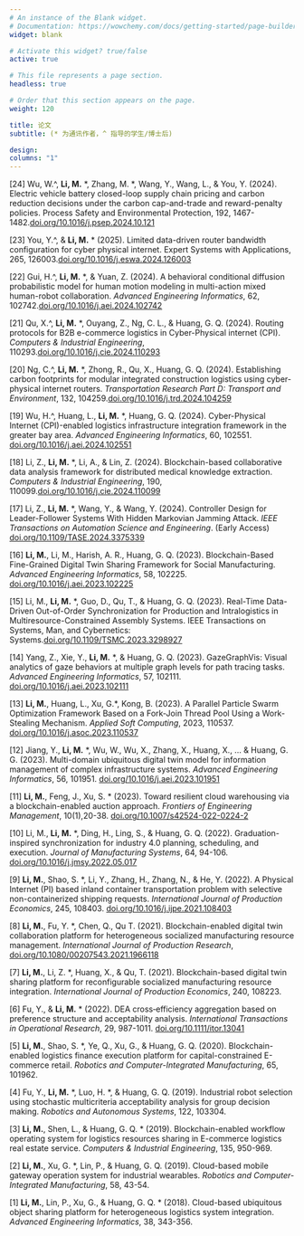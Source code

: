 ```yaml
---
# An instance of the Blank widget.
# Documentation: https://wowchemy.com/docs/getting-started/page-builder/
widget: blank

# Activate this widget? true/false
active: true

# This file represents a page section.
headless: true

# Order that this section appears on the page.
weight: 120

title: 论文
subtitle: (* 为通讯作者，^ 指导的学生/博士后)

design:
columns: "1"
---
```

[24] Wu, W.^, **Li, M.** *, Zhang, M. *, Wang, Y., Wang, L., & You, Y. (2024). Electric vehicle battery closed-loop supply chain pricing and carbon reduction decisions under the carbon cap-and-trade and reward-penalty policies. Process Safety and Environmental Protection, 192, 1467-1482.[doi.org/10.1016/j.psep.2024.10.121](https://doi.org/10.1016/j.psep.2024.10.121)

[23] You, Y.^, & **Li, M.** * (2025). Limited data-driven router bandwidth configuration for cyber physical internet. Expert Systems with Applications, 265, 126003.[doi.org/10.1016/j.eswa.2024.126003](https://doi.org/10.1016/j.eswa.2024.126003)

[22] Gui, H.^, **Li, M.** *, & Yuan, Z. (2024). A behavioral conditional diffusion probabilistic model for human motion modeling in multi-action mixed human-robot collaboration. *Advanced Engineering Informatics*, 62, 102742.[doi.org/10.1016/j.aei.2024.102742](https://doi.org/10.1016/j.aei.2024.102742)

[21] Qu, X.^, **Li, M.** *, Ouyang, Z., Ng, C. L., & Huang, G. Q. (2024). Routing protocols for B2B e-commerce logistics in Cyber-Physical internet (CPI). *Computers & Industrial Engineering*, 110293.[doi.org/10.1016/j.cie.2024.110293](https://doi.org/10.1016/j.cie.2024.110293)

[20] Ng, C.^, **Li, M.** *, Zhong, R., Qu, X., Huang, G. Q. (2024). Establishing carbon footprints for modular integrated construction logistics using cyber-physical internet routers. *Transportation Research Part D: Transport and Environment*, 132, 104259.[doi.org/10.1016/j.trd.2024.104259](https://doi.org/10.1016/j.trd.2024.104259)

[19] Wu, H.^, Huang, L., **Li, M.** *, Huang, G. Q. (2024). Cyber-Physical Internet (CPI)-enabled logistics infrastructure integration framework in the greater bay area. *Advanced Engineering Informatics*, 60, 102551. [doi.org/10.1016/j.aei.2024.102551](https://doi.org/10.1016/j.aei.2024.102551)

[18] Li, Z., **Li, M.** *, Li, A., & Lin, Z. (2024). Blockchain-based collaborative data analysis framework for distributed medical knowledge extraction. *Computers & Industrial Engineering*, 190, 110099.[doi.org/10.1016/j.cie.2024.110099](https://doi.org/10.1016/j.cie.2024.110099)

[17] Li, Z., **Li, M.** *, Wang, Y., & Wang, Y. (2024). Controller Design for Leader-Follower Systems With Hidden Markovian Jamming Attack. *IEEE Transactions on Automation Science and Engineering*. (Early Access) [doi.org/10.1109/TASE.2024.3375339](https://doi.org/10.1109/TASE.2024.3375339)

[16] **Li, M.**, Li, M., Harish, A. R., Huang, G. Q. (2023). Blockchain-Based Fine-Grained Digital Twin Sharing Framework for Social Manufacturing. *Advanced Engineering Informatics*, 58, 102225. [doi.org/10.1016/j.aei.2023.102225](https://doi.org/10.1016/j.aei.2023.102225)

[15] Li, M., **Li, M.** *, Guo, D., Qu, T., & Huang, G. Q. (2023). Real-Time Data-Driven Out-of-Order Synchronization for Production and Intralogistics in Multiresource-Constrained Assembly Systems. IEEE Transactions on Systems, Man, and Cybernetics: Systems.[doi.org/10.1109/TSMC.2023.3298927](https://doi.org/10.1109/TSMC.2023.3298927)

[14] Yang, Z., Xie, Y., **Li, M.** *, & Huang, G. Q. (2023). GazeGraphVis: Visual analytics of gaze behaviors at multiple graph levels for path tracing tasks. *Advanced Engineering Informatics*, 57, 102111. [doi.org/10.1016/j.aei.2023.102111](https://doi.org/10.1016/j.aei.2023.102111)

[13] **Li, M.**, Huang, L., Xu, G.*, Kong, B. (2023). A Parallel Particle Swarm Optimization Framework Based on a Fork-Join Thread Pool Using a Work-Stealing Mechanism. *Applied Soft Computing*, 2023, 110537. [doi.org/10.1016/j.asoc.2023.110537](https://doi.org/10.1016/j.asoc.2023.110537)

[12] Jiang, Y., **Li, M.** *, Wu, W., Wu, X., Zhang, X., Huang, X., ... & Huang, G. G. (2023). Multi-domain ubiquitous digital twin model for information management of complex infrastructure systems. *Advanced Engineering Informatics*, 56, 101951. [doi.org/10.1016/j.aei.2023.101951](https://doi.org/10.1016/j.aei.2023.101951)

[11] **Li, M.**, Feng, J., Xu, S. * (2023). Toward resilient cloud warehousing via a blockchain-enabled auction approach. *Frontiers of Engineering Management*, 10(1),20-38. [doi.org/10.1007/s42524-022-0224-2](https://doi.org/10.1007/s42524-022-0224-2)

[10] Li, M., **Li, M.** *, Ding, H., Ling, S., & Huang, G. Q. (2022). Graduation-inspired synchronization for industry 4.0 planning, scheduling, and execution. *Journal of Manufacturing Systems*, 64, 94-106. [doi.org/10.1016/j.jmsy.2022.05.017](https://doi.org/10.1016/j.jmsy.2022.05.017)

[9] **Li, M.**, Shao, S. *, Li, Y., Zhang, H., Zhang, N., & He, Y. (2022). A Physical Internet (PI) based inland container transportation problem with selective non-containerized shipping requests. *International Journal of Production Economics*, 245, 108403. [doi.org/10.1016/j.ijpe.2021.108403](https://doi.org/10.1016/j.ijpe.2021.108403)

[8] **Li, M.**, Fu, Y. *, Chen, Q., Qu T. (2021). Blockchain-enabled digital twin collaboration platform for heterogeneous socialized manufacturing resource management. *International Journal of Production Research*, [doi.org/10.1080/00207543.2021.1966118](https://doi.org/10.1080/00207543.2021.1966118)

[7] **Li, M.**, Li, Z. *, Huang, X., & Qu, T. (2021). Blockchain-based digital twin sharing platform for reconfigurable socialized manufacturing resource integration. *International Journal of Production Economics*, 240, 108223.

[6] Fu, Y., & **Li, M.** * (2022). DEA cross‐efficiency aggregation based on preference structure and acceptability analysis. *International Transactions in Operational Research*, 29, 987-1011. [doi.org/10.1111/itor.13041](https://doi.org/10.1111/itor.13041)

[5] **Li, M.**, Shao, S. *, Ye, Q., Xu, G., & Huang, G. Q. (2020). Blockchain-enabled logistics finance execution platform for capital-constrained E-commerce retail. *Robotics and Computer-Integrated Manufacturing*, 65, 101962.

[4] Fu, Y., **Li, M.** *, Luo, H. *, & Huang, G. Q. (2019). Industrial robot selection using stochastic multicriteria acceptability analysis for group decision making. *Robotics and Autonomous Systems*, 122, 103304.

[3] **Li, M.**, Shen, L., & Huang, G. Q. * (2019). Blockchain-enabled workflow operating system for logistics resources sharing in E-commerce logistics real estate service. *Computers & Industrial Engineering*, 135, 950-969.

[2] **Li, M.**, Xu, G. *, Lin, P., & Huang, G. Q. (2019). Cloud-based mobile gateway operation system for industrial wearables. *Robotics and Computer-Integrated Manufacturing*, 58, 43-54.

[1] **Li, M.**, Lin, P., Xu, G., & Huang, G. Q. * (2018). Cloud-based ubiquitous object sharing platform for heterogeneous logistics system integration. *Advanced Engineering Informatics*, 38, 343-356.
